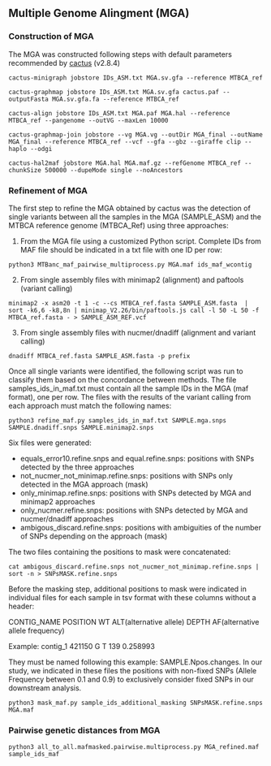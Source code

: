 ## Multiple Genome Alingment (MGA)
### Construction of MGA

The MGA was constructed following steps with default parameters recommended by [cactus](https://github.com/ComparativeGenomicsToolkit/cactus/blob/master/doc/pangenome.md) (v2.8.4)
```
cactus-minigraph jobstore IDs_ASM.txt MGA.sv.gfa --reference MTBCA_ref

cactus-graphmap jobstore IDs_ASM.txt MGA.sv.gfa cactus.paf --outputFasta MGA.sv.gfa.fa --reference MTBCA_ref

cactus-align jobstore IDs_ASM.txt MGA.paf MGA.hal --reference MTBCA_ref --pangenome --outVG --maxLen 10000

cactus-graphmap-join jobstore --vg MGA.vg --outDir MGA_final --outName MGA_final --reference MTBCA_ref --vcf --gfa --gbz --giraffe clip --haplo --odgi

cactus-hal2maf jobstore MGA.hal MGA.maf.gz --refGenome MTBCA_ref --chunkSize 500000 --dupeMode single --noAncestors
```


### Refinement of MGA

The first step to refine the MGA obtained by cactus was the detection of single variants between all the samples in the MGA (SAMPLE_ASM) and the MTBCA reference genome (MTBCA_Ref) using three approaches:

1. From the MGA file using a customized Python script. Complete IDs from MAF file should be indicated in a txt file with one ID per row:
```
python3 MTBanc_maf_pairwise_multiprocess.py MGA.maf ids_maf_wcontig
```

2. From single assembly files with minimap2 (alignment) and paftools (variant calling)

```
minimap2 -x asm20 -t 1 -c --cs MTBCA_ref.fasta SAMPLE_ASM.fasta  | sort -k6,6 -k8,8n | minimap_V2.26/bin/paftools.js call -l 50 -L 50 -f MTBCA_ref.fasta - > SAMPLE_ASM_REF.vcf
```

3. From single assembly files with nucmer/dnadiff (alignment and variant calling)

```
dnadiff MTBCA_ref.fasta SAMPLE_ASM.fasta -p prefix
```
Once all single variants were identified, the following script was run to classify them based on the concordance between methods. The file samples_ids_in_maf.txt must contain all the sample IDs in the MGA (maf format), one per row. The files with the results of the variant calling from each approach must match the following names:
```
python3 refine_maf.py samples_ids_in_maf.txt SAMPLE.mga.snps SAMPLE.dnadiff.snps SAMPLE.minimap2.snps
```

Six files were generated:
- equals_error10.refine.snps and equal.refine.snps: positions with SNPs detected by the three approaches
- not_nucmer_not_minimap.refine.snps: positions with SNPs only detected in the MGA approach (mask)
- only_minimap.refine.snps: positions with SNPs detected by MGA and minimap2 approaches
- only_nucmer.refine.snps: positions with SNPs detected by MGA and nucmer/dnadiff approaches
- ambigous_discard.refine.snps: positions with ambiguities of the number of SNPs depending on the approach (mask)

The two files containing the positions to mask were concatenated:
```
cat ambigous_discard.refine.snps not_nucmer_not_minimap.refine.snps | sort -n > SNPsMASK.refine.snps
```

Before the masking step, additional positions to mask were indicated in individual files for each sample in tsv format with these columns without a header:

CONTIG_NAME POSITION WT ALT(alternative allele) DEPTH AF(alternative allele frequency)

Example: contig_1 421150 G T 139 0.258993

They must be named following this example: SAMPLE.Npos.changes. In our study, we indicated in these files the positions with non-fixed SNPs (Allele Frequency between 0.1 and 0.9) to exclusively consider fixed SNPs in our downstream analysis. 

```
python3 mask_maf.py sample_ids_additional_masking SNPsMASK.refine.snps MGA.maf
```


### Pairwise genetic distances from MGA

```
python3 all_to_all.mafmasked.pairwise.multiprocess.py MGA_refined.maf sample_ids_maf
```
